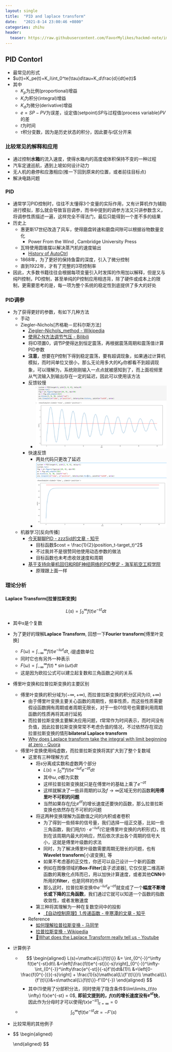 ```yaml
---
layout: single
title:  "PID and laplace transform"
date:   "2021-8-14 23:00:46 +0800"
categories: zhihu
header:
  teaser: https://raw.githubusercontent.com/FavorMylikes/hackmd-note/img/img20210816231759.png
---
```


## PID Contorl

- 最常见的形式
- $u(t)=K_pe(t)+K_i\int_0^te(\tau)d\tau+K_d\frac{d}{dt}e(t)$
- 其中
  - $K_p$为比例(proportional)增益
  - $K_i$为积分(integral)增益
  - $K_d$为微分(derivative)增益
  - $e=SP-PV$为误差，设定值(setpoint)$SP$与过程值(process variable)$PV$的差
  - $t$为时间
  - $\tau$积分变数，因为是历史状态的积分，因此要与$t$区分开来

### 比较常见的解释和应用
  
- 通过控制**水箱**的流入速度，使得水箱内的高度或体积保持不变的一种过程
- 汽车定速巡航，遇到上坡如何设计动力
- 无人机的悬停和应激相应(推一下回到原来的位置，或者前往目标点)
- 解决电路问题

### PID

- 通常学习PID控制时，往往不太懂得3个变量的实际作用，又有计算机作为辅助进行模拟，那么就会导致盲目调参，而书中提到的调参方法又只讲参数含义，将调参性质描述一遍，这样完全不得法门，最后只能得到一个差不多的结果
- 历史上
  - 惠更斯17世纪改造了风车，使得磨盘转速和磨盘间隙可以根据谷物数量变化
    - Power From the Wind , Cambridge University Press
  - 瓦特使用圆锥摆以解决蒸汽机的速度输出
    - [History of AutoCtrl](https://web.archive.org/web/20160809050823/http://ieeecss.org/CSM/library/1996/june1996/02-HistoryofAutoCtrl.pdf)
  - 1868年，为了更好的保持鱼雷的深度，引入了微分控制
  - 直到1922年，才有了完整的3项控制率
- 因此，大多数书籍往往会根据每项变量引入时发挥的作用加以解释，但是又与纯PI控制，PD控制，甚至单纯的P控制应用相违背，除了硬件或成本上的限制，更需要思考的是，每一项为整个系统的稳定性到底提供了多大的好处

### PID调参

- 为了获得更好的参数，有如下几种方法
  - 手动
  - Ziegler–Nichols[齐格勒－尼科尔斯方法]
    - [Ziegler–Nichols_method - Wikipedia](https://en.wikipedia.org/wiki/Ziegler%E2%80%93Nichols_method)
    - [使用Z-N方法调节气压 - Bilibili](https://www.bilibili.com/s/video/BV1ay4y117Bj)
    - 将ID项置0，调节P使得达到恒定震荡，再根据震荡周期和震荡值计算PID参数
    - **注意**，想要在P控制下得到稳定震荡，要有超调现象，如果通过计算机模拟，而时间单位又很小，那么无论用多大的$K_P$你都看不到超调现象，可以理解为，系统刚刚输入一点点就被感知到了，而上面视频里从气流输入到输出存在一定的延迟，因此可以使用该方法
    - 反馈较慢
      - <img src="https://raw.githubusercontent.com/FavorMylikes/hackmd-note/img/img20210816231759.png" alt="20210816231759"/>
    - 快速反馈
      - 两处代码只更改了延迟
      - <img src="https://raw.githubusercontent.com/FavorMylikes/hackmd-note/img/img20210816231835.png" alt="20210816231835"/>
  - 机器学习[反向传播]
    - [今天聊聊PID - zzzSid的文章 - 知乎](https://zhuanlan.zhihu.com/p/111592279)
      - 目标函数$cost = \frac{1}{2}(position_t-target_t)^2$
      - 不过我并不是很赞同他使用动态参数的做法
      - 目标函数也未考虑收敛速度和周期
    - [基于支持向量机回归和RBF神经网络的PID整定 - 海军航空工程学院](http://hjhyxb.ijournals.cn/ch/reader/create_pdf.aspx?file_no=20150402&year_id=2015&quarter_id=4&falg=1)
      - 原理跟上面一样

### 理论分析

#### **Laplace Transform**[拉普拉斯变换]

$$L(s) = \int_0^{\infty}f(t)e^{-st}dt$$

- 其中$s$是个复数
- 为了更好的理解**Laplace Transform**, 回想一下**Fourier transform**[傅里叶变换]
  - $F(\omega) = \int_{-\infty}^{\infty}f(t)e^{-i\omega t}dt$, $i$是虚数单位
  - 同时它也有另外一种表示
  - $F(\omega) = \int_{-\infty}^{\infty}f(t)*\sin(\omega t)dt$
  - 这是因为欧拉公式可以建立起复数和三角函数之间的关系
- 傅里叶变换和拉普拉斯变换的主要区别
  - 傅里叶变换的积分域为$(-\infty,+\infty)$, 而拉普拉斯变换的积分区间为$(0, +\infty)$
    - 由于傅里叶变换主要关心函数的周期性，频率性质，而这些性质需要假设函数拥有周期或者周期无限长，对于一些01信号也需要利用周期函数的性质再将其进行延拓
    - 而拉普拉斯变换主要解决应用问题，$t$常常作为时间表示，而时间没有负值，因此拉普拉斯变换常常不考虑负值的情况，不过依然存在双边拉普拉斯变换的情形**bilateral Laplace transform**
    - [Why does Laplace transform take the integral with limit beginning at zero - Quora](https://qr.ae/pGOVS9)
  - 傅里叶变换使用纯虚数，而拉普拉斯变换将其扩大到了整个复数域
    - 这里有三种理解方式
      - 将$s$分离成实数和虚数两个部分
        - $L(s)=\int_0^{\infty}f(t)e^{-i\omega t}e^{-\sigma t}dt$
        - 其中$\omega, \sigma$都为实数
        - 这样拉普拉斯变换就只是在傅里叶的基础上乘了$e^{-\sigma t}$
        - 这样就解决了一些非周期的以及$f\to\infty$区域无穷的函数**利用傅里叶不可积的问题**
        - 当然如果存在$f$比$e^{\sigma t}$的增长速度还要快的函数，那么拉普拉斯变换也依然存在不可积的问题
      - 将这两种变换理解为函数值之间的内积或者卷积
        - 为了得到一些频率的信号量，我们选择一组正交基，比如一些三角函数，我们用$f(t)·e^{-i\omega t}$(它是傅里叶变换的内积形式)，找到在该周期内最大的响应，然后依次求出各个周期的信号大小，这就是傅里叶级数的求法
        - 同时，为了解决傅里叶级数需要周期无限长的问题，也有**Wavelet transform**[小波变换], 等
        - 如果不考虑基的正交性，你还可以自己设计一个新的函数
        - 例如在图像领域的**Box-Filter**[盒子滤波器], 它仅仅是二维高斯函数的离散化点阵而已，用以加快计算速度，或者其他**CNN**中所用的**filter**，也是同样的作用
        - 那么这时，拉普拉斯变换中$e^{-i\omega t}e^{-\sigma t}$就变成了一个**幅度不断增长或下降的三角函数**，我们通过它就可以知道一个函数的指数收敛性，或者发散速度
      - 第三种将其理解为一种在复数空间中的投影
        - [【自动控制原理】1.传递函数 - 李寒潭的文章 - 知乎](https://zhuanlan.zhihu.com/p/23617272)
    - Reference
      - [如何理解拉普拉斯变换 - 马同学](https://www.matongxue.com/madocs/723/)
      - [拉普拉斯变换 - Wikipedia](https://zh.wikipedia.org/wiki/%E6%8B%89%E6%99%AE%E6%8B%89%E6%96%AF%E5%8F%98%E6%8D%A2)
      - [🤙What does the Laplace Transform really tell us - Youtube](https://youtu.be/n2y7n6jw5d0)
- 计算例子
  - $$
    \begin{aligned}
    L(s)=\mathcal{L\{f(t)\}} &= \int_{0^{-}}^\infty f(t)e^{-st}dt\\
      &=\left[\frac{f(t)e^{-st}}{-s}\right]_{0^{-}}^\infty-\int_{0^{-}}^\infty\frac{e^{-st}}{-s}f'(t)dt&(1)\\
      &=\left[0-\frac{f(0^{-})}{-s}\right] + \frac{1}{s}\mathcal{L\{f'(t)\}}\\
      \mathcal{L\{f'(t)\}}&=s\mathcal{L\{f(t)\}}-f'(0^{-})
    \end{aligned}
  $$
    - 其中$(1)$使用了分部积分法，同时使用了隐含条件$\lim\limits_{t\to \infty} f(x)e^{-st} = 0$, **即前文提到的，$f(t)$的增长速度没有$e^{st}$快**，因此作为分母时才可以使得$f(x)e^{-st}|_{t=\infty}=0$
  - $$
      \int_{0}^{\infty}tf(t)e^{-st}dt=-F'(s)
    $$
- 比较常用的其他例子
- $$
    \begin{aligned}
      
    \end{aligned}
  $$